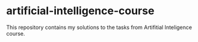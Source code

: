 artificial-intelligence-course
==============================

This repository contains my solutions to the tasks from Artifitial Inteligence course.
